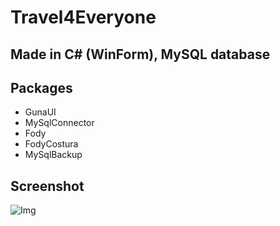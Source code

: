 # Travel4Everyone
## Made in C# (WinForm), MySQL database
## Packages
- GunaUI
- MySqlConnector
- Fody
- FodyCostura
- MySqlBackup
## Screenshot
![Img](https://i.imgur.com/EUWA1pm.png)
